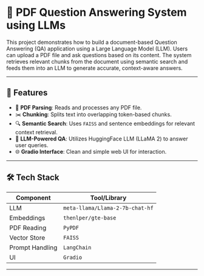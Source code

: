 # 🧠 PDF Question Answering System using LLMs

This project demonstrates how to build a document-based Question Answering (QA) application using a Large Language Model (LLM). Users can upload a PDF file and ask questions based on its content. The system retrieves relevant chunks from the document using semantic search and feeds them into an LLM to generate accurate, context-aware answers.

---

## 🚀 Features

- 📄 **PDF Parsing**: Reads and processes any PDF file.
- ✂️ **Chunking**: Splits text into overlapping token-based chunks.
- 🔍 **Semantic Search**: Uses `FAISS` and sentence embeddings for relevant context retrieval.
- 🧠 **LLM-Powered QA**: Utilizes HuggingFace LLM (LLaMA 2) to answer user queries.
- 🌐 **Gradio Interface**: Clean and simple web UI for interaction.

---

## 🛠️ Tech Stack

| Component        | Tool/Library                         |
|------------------|--------------------------------------|
| LLM              | `meta-llama/Llama-2-7b-chat-hf`      |
| Embeddings       | `thenlper/gte-base`                  |
| PDF Reading      | `PyPDF`                              |
| Vector Store     | `FAISS`                              |
| Prompt Handling  | `LangChain`                          |
| UI               | `Gradio`                             |

---


